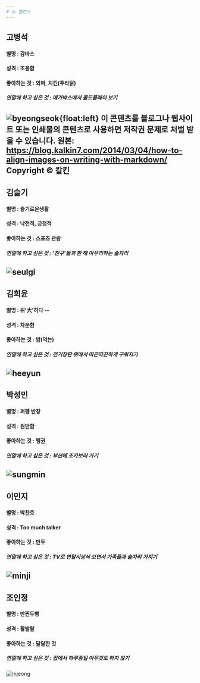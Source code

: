 ```yaml
---
# 뉴 밸런스
---
```

## 고병석
#### 별명 : 감바스
#### 성격 : 조용함
#### 좋아하는 것 : 와퍼, 치킨(푸라닭)
##### 연말에 하고 싶은 것 : 메가박스에서 콜드플레이 보기
![byeongseok](https://user-images.githubusercontent.com/45776030/50434026-0e4bde00-091f-11e9-97d4-f5ad0c3a1c63.jpg){float:left}
이 콘텐츠를 블로그나 웹사이트 또는 인쇄물의 콘텐츠로 사용하면 저작권 문제로 처벌 받을 수 있습니다. 
원본: https://blog.kalkin7.com/2014/03/04/how-to-align-images-on-writing-with-markdown/ Copyright © 칼킨
---
## 김슬기
#### 별명 : 슬기로운생활
#### 성격 : 낙천적, 긍정적
#### 좋아하는 것 : 스포츠 관람 
##### 연말에 하고 싶은 것 : '친구'들과 한 해 마무리하는 술자리
![seulgi](https://user-images.githubusercontent.com/45776030/50434032-1441bf00-091f-11e9-8fab-f0b3fa0a2fcc.jpg)
---
## 김희윤
#### 별명 : 위'大'하다 -- 
#### 성격 : 차분함
#### 좋아하는 것 : 밤(먹는)
##### 연말에 하고 싶은 것 : 전기장판 위에서 따끈따끈하게 구워지기
![heeyun](https://user-images.githubusercontent.com/45776030/50434021-05f3a300-091f-11e9-83dc-d03552f0f62a.jpg)
---
## 박성민
#### 별명 : 퍼펭 반장
#### 성격 : 원만함
#### 좋아하는 것 : 펭귄
##### 연말에 하고 싶은 것 : 부산에 조카보러 가기
![sungmin](https://user-images.githubusercontent.com/45776030/50434042-21f74480-091f-11e9-8536-8e95cb0ccbf1.jpg)
---
## 이민지
#### 별명 : 박찬호
#### 성격 : Too much talker
#### 좋아하는 것 : 만두
##### 연말에 하고 싶은 것 : TV로 연말시상식 보면서 가족들과 술자리 가지기
![minji](https://user-images.githubusercontent.com/45776030/50434039-1b68cd00-091f-11e9-994f-9d638f65056a.jpg)
---
## 조인정
#### 별명 : 만찐두빵
#### 성격 : 활발랄 
#### 좋아하는 것 : 달달한 것 
##### 연말에 하고 싶은 것 : 집에서 하루종일 아무것도 하지 않기
![injeong](https://user-images.githubusercontent.com/45776030/50434048-291e5280-091f-11e9-895f-70f5477a475d.jpg)

